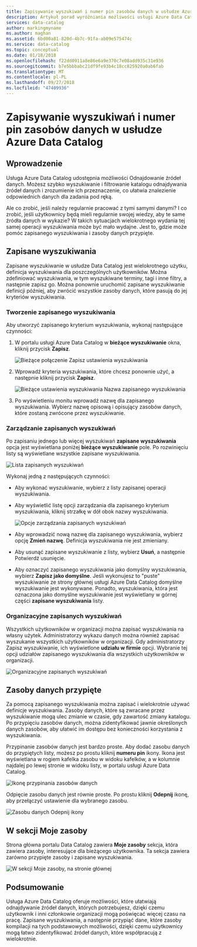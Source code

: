 ```yaml
---
title: Zapisywanie wyszukiwań i numer pin zasobów danych w usłudze Azure Data Catalog
description: Artykuł porad wyróżniania możliwości usługi Azure Data Catalog zapisywania źródła danych i zasobów danych w celu późniejszego użycia.
services: data-catalog
author: markingmyname
ms.author: maghan
ms.assetid: 6bd00a81-820d-4b7c-91fa-ab09e575474c
ms.service: data-catalog
ms.topic: conceptual
ms.date: 01/18/2018
ms.openlocfilehash: f22dd0911a8e86e6a9e370c7e08add935c31e936
ms.sourcegitcommit: b7e5bbbabc21df9fe93b4c18cc825920a0ab6fab
ms.translationtype: MT
ms.contentlocale: pl-PL
ms.lasthandoff: 09/27/2018
ms.locfileid: "47409936"
---
```

# <a name="save-searches-and-pin-data-assets-in-azure-data-catalog"></a>Zapisywanie wyszukiwań i numer pin zasobów danych w usłudze Azure Data Catalog
## <a name="introduction"></a>Wprowadzenie
Usługa Azure Data Catalog udostępnia możliwości Odnajdowanie źródeł danych. Możesz szybko wyszukiwanie i filtrowanie katalogu odnajdywania źródeł danych i zrozumienie ich przeznaczenie, co ułatwia znalezienie odpowiednich danych dla zadania pod ręką.

Ale co zrobić, jeśli należy regularnie pracować z tymi samymi danymi? I co zrobić, jeśli użytkownicy będą mieli regularnie swojej wiedzy, aby te same źródła danych w wykazie? W takich sytuacjach wielokrotnego wydania tej samej operacji wyszukiwania może być mało wydajne. Jest to, gdzie może pomóc zapisanego wyszukiwania i zasoby danych przypięte.

## <a name="saved-searches"></a>Zapisane wyszukiwania
Zapisane wyszukiwanie w usłudze Data Catalog jest wielokrotnego użytku, definicja wyszukiwania dla poszczególnych użytkowników. Można zdefiniować wyszukiwania, w tym wyszukiwane terminy, tagi i inne filtry, a następnie zapisz go. Można ponownie uruchomić zapisane wyszukiwanie definicji później, aby zwrócić wszystkie zasoby danych, które pasują do jej kryteriów wyszukiwania.

### <a name="create-a-saved-search"></a>Tworzenie zapisanego wyszukiwania
Aby utworzyć zapisanego kryterium wyszukiwania, wykonaj następujące czynności:
1. W portalu usługi Azure Data Catalog w **bieżące wyszukiwanie** okna, kliknij przycisk **Zapisz**. 

    ![Bieżące połączenie Zapisz ustawienia wyszukiwania](./media/data-catalog-how-to-save-pin/01-save-option.png) 

2. Wprowadź kryteria wyszukiwania, które chcesz ponownie użyć, a następnie kliknij przycisk **Zapisz**.

    ![Bieżące ustawienia wyszukiwania Nazwa zapisanego wyszukiwania](./media/data-catalog-how-to-save-pin/02-name.png)

3. Po wyświetleniu monitu wprowadź nazwę dla zapisanego wyszukiwania. Wybierz nazwę opisową i opisujący zasobów danych, które zostaną zwrócone przez wyszukiwanie.

### <a name="manage-saved-searches"></a>Zarządzanie zapisanych wyszukiwań
Po zapisaniu jednego lub więcej wyszukiwań **zapisane wyszukiwania** opcja jest wyświetlana poniżej **bieżące wyszukiwanie** pole. Po rozwinięciu listy są wyświetlane wszystkie zapisane wyszukiwania.

 ![Lista zapisanych wyszukiwań](./media/data-catalog-how-to-save-pin/03-list.png)

Wykonaj jedną z następujących czynności:

* Aby wykonać wyszukiwanie, wybierz z listy zapisanej operacji wyszukiwania.

* Aby wyświetlić listę opcji zarządzania dla zapisanego kryterium wyszukiwania, kliknij strzałkę w dół obok nazwy wyszukiwania.

    ![Opcje zarządzania zapisanych wyszukiwań](./media/data-catalog-how-to-save-pin/04-managing.png)

* Aby wprowadzić nową nazwę dla zapisanego wyszukiwania, wybierz opcję **Zmień nazwę**. Definicja wyszukiwania nie jest zmieniany.

* Aby usunąć zapisane wyszukiwanie z listy, wybierz **Usuń**, a następnie Potwierdź usunięcie.

* Aby oznaczyć zapisanego wyszukiwania jako domyślny wyszukiwania, wybierz **Zapisz jako domyślne**. Jeśli wykonujesz to "puste" wyszukiwanie ze strony głównej usługi Azure Data Catalog domyślne wyszukiwanie jest wykonywane. Ponadto, wyszukiwania, która jest oznaczona jako domyślne wyszukiwanie jest wyświetlany w górnej części **zapisane wyszukiwania** listy.

### <a name="organizational-saved-searches"></a>Organizacyjne zapisanych wyszukiwań
Wszystkich użytkowników w organizacji można zapisać wyszukiwania na własny użytek. Administratorzy wykazu danych można również zapisać wyszukanie wszystkich użytkowników w organizacji. Gdy administratorzy Zapisz wyszukiwanie, ich wyświetlone **udziału w firmie** opcji. Wybranie tej opcji udziałów zapisanego wyszukiwania dla wszystkich użytkowników w organizacji.

 ![Organizacyjne zapisanych wyszukiwań](./media/data-catalog-how-to-save-pin/08-organizational-saved-search.png)

## <a name="pinned-data-assets"></a>Zasoby danych przypięte
Za pomocą zapisanego wyszukiwania można zapisać i wielokrotnie używać definicje wyszukiwania. Zasoby danych, które są zwracane przez wyszukiwanie mogą ulec zmianie w czasie, gdy zawartość zmiany katalogu. Po przypięciu zasobów danych, można zidentyfikować jawnie określonych danych zasobów, aby ułatwić im dostępu bez konieczności korzystania z wyszukiwania.

Przypinanie zasobów danych jest bardzo proste. Aby dodać zasobu danych do przypiętych listy, możesz po prostu kliknij **numeru pin** ikony. Ikona jest wyświetlana w rogiem kafelka zasobu w widoku kafelków, a w kolumnie najdalej po lewej stronie w widoku listy, w portalu usługi Azure Data Catalog.

![Ikonę przypinania zasobów danych](./media/data-catalog-how-to-save-pin/05-pinning.png)

Odpięcie zasobu danych jest równie proste. Po prostu kliknij **Odepnij** ikonę, aby przełączyć ustawienie dla wybranego zasobu.

![Zasobu danych Odepnij ikony](./media/data-catalog-how-to-save-pin/06-unpinning.png)

## <a name="the-my-assets-section"></a>W sekcji Moje zasoby
Strona główna portalu Data Catalog zawiera **Moje zasoby** sekcja, która zawiera zasoby, interesujące dla bieżącego użytkownika. Ta sekcja zawiera zarówno przypięte zasoby i zapisane wyszukiwania.

![W sekcji Moje zasoby, na stronie głównej](./media/data-catalog-how-to-save-pin/07-my-assets.png)

## <a name="summary"></a>Podsumowanie
Usługa Azure Data Catalog oferuje możliwości, które ułatwiają odnajdywanie źródeł danych, których potrzebujesz, dzięki czemu użytkownik i inni członkowie organizacji mogą poświęcać więcej czasu na pracę. Zapisane wyszukiwania, a następnie przypiąć dane, które zasoby kompilacji na tych podstawowych możliwości, dzięki czemu użytkownicy mogą łatwo zidentyfikować źródeł danych, które współpracują z wielokrotnie.
